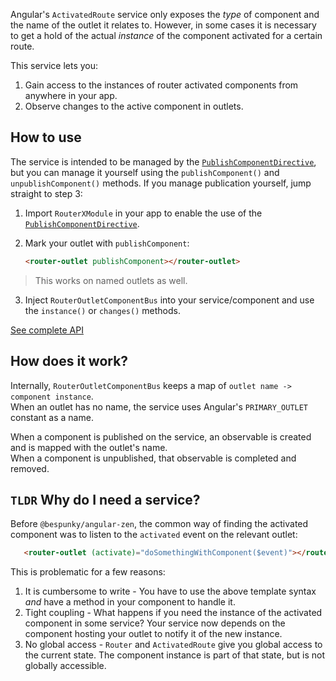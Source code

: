 Angular's `ActivatedRoute` service only exposes the *type* of component and the name of the outlet it relates to. However, in some cases it is necessary to get a hold of the actual *instance* of the component activated for a certain route.

This service lets you:
1. Gain access to the instances of router activated components from anywhere in your app.
2. Observe changes to the active component in outlets.

## How to use
The service is intended to be managed by the [`PublishComponentDirective`](routeroutletcomponentbus/publishcomponentdirective.html), but you can manage it yourself using the `publishComponent()` and `unpublishComponent()` methods. If you manage publication yourself, jump straight to step 3:

1. Import `RouterXModule` in your app to enable the use of the [`PublishComponentDirective`](routeroutletcomponentbus/publishcomponentdirective.html).

2. Mark your outlet with `publishComponent`:
    ```html
    <router-outlet publishComponent></router-outlet>
    ```
> This works on named outlets as well.

3. Inject `RouterOutletComponentBus` into your service/component and use the `instance()` or `changes()` methods.

[See complete API](/injectables/routeroutletcomponentbus.html)

## How does it work?
Internally, `RouterOutletComponentBus` keeps a map of `outlet name -> component instance`.  
When an outlet has no name, the service uses Angular's `PRIMARY_OUTLET` constant as a name.

When a component is published on the service, an observable is created and is mapped with the outlet's name.  
When a component is unpublished, that observable is completed and removed.

## `TLDR` Why do I need a service?
Before `@bespunky/angular-zen`, the common way of finding the activated component was to listen to the `activated` event on the relevant outlet:

```html
   <router-outlet (activate)="doSomethingWithComponent($event)"></router-outlet>
```

This is problematic for a few reasons:
1. It is cumbersome to write - You have to use the above template syntax *and* have a method in your component to handle it.
2. Tight coupling - What happens if you need the instance of the activated component in some service? Your service now depends on the component hosting your outlet to notify it of the new instance.
3. No global access - `Router` and `ActivatedRoute` give you global access to the current state. The component instance is part of that state, but is not globally accessible.